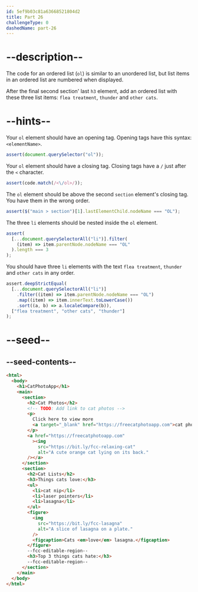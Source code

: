 ```yaml
---
id: 5ef9b03c81a63668521804d2
title: Part 26
challengeType: 0
dashedName: part-26
---
```


# --description--

The code for an ordered list (`ol`) is similar to an unordered list, but list items in an ordered list are numbered when displayed.

After the final second section' last `h3` element, add an ordered list with these three list items: `flea treatment`, `thunder` and `other cats`.

# --hints--

Your `ol` element should have an opening tag. Opening tags have this syntax: `<elementName>`.

```js
assert(document.querySelector("ol"));
```

Your `ol` element should have a closing tag. Closing tags have a `/` just after the `<` character.

```js
assert(code.match(/<\/ol>/));
```

The `ol` element should be above the second `section` element's closing tag. You have them in the wrong order.

```js
assert($("main > section")[1].lastElementChild.nodeName === "OL");
```

The three `li` elements should be nested inside the `ol` element.

```js
assert(
  [...document.querySelectorAll("li")].filter(
    (item) => item.parentNode.nodeName === "OL"
  ).length === 3
);
```

You should have three `li` elements with the text `flea treatment`, `thunder` and `other cats` in any order.

```js
assert.deepStrictEqual(
  [...document.querySelectorAll("li")]
    .filter((item) => item.parentNode.nodeName === "OL")
    .map((item) => item.innerText.toLowerCase())
    .sort((a, b) => a.localeCompare(b)),
  ["flea treatment", "other cats", "thunder"]
);
```

# --seed--

## --seed-contents--

```html
<html>
  <body>
    <h1>CatPhotoApp</h1>
    <main>
      <section>
        <h2>Cat Photos</h2>
        <!-- TODO: Add link to cat photos -->
        <p>
          Click here to view more
          <a target="_blank" href="https://freecatphotoapp.com">cat photos</a>.
        </p>
        <a href="https://freecatphotoapp.com"
          ><img
            src="https://bit.ly/fcc-relaxing-cat"
            alt="A cute orange cat lying on its back."
        /></a>
      </section>
      <section>
        <h2>Cat Lists</h2>
        <h3>Things cats love:</h3>
        <ul>
          <li>cat nip</li>
          <li>laser pointers</li>
          <li>lasagna</li>
        </ul>
        <figure>
          <img
            src="https://bit.ly/fcc-lasagna"
            alt="A slice of lasagna on a plate."
          />
          <figcaption>Cats <em>love</em> lasagna.</figcaption>
        </figure>
        --fcc-editable-region--
        <h3>Top 3 things cats hate:</h3>
        --fcc-editable-region--
      </section>
    </main>
  </body>
</html>
```
